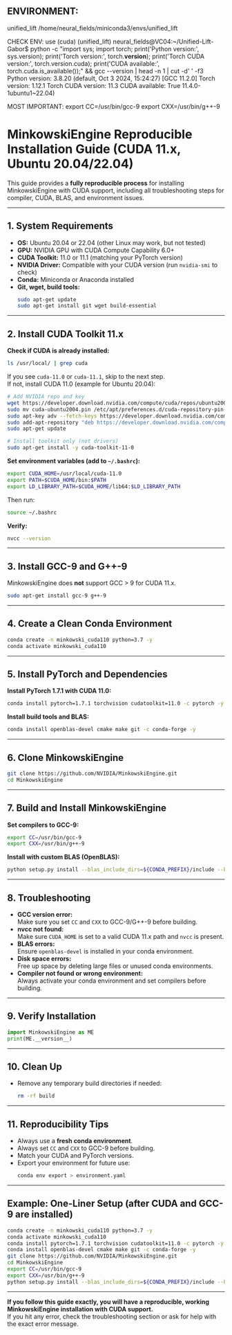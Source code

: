 ## ENVIRONMENT:
unified_lift  /home/neural_fields/miniconda3/envs/unified_lift


CHECK ENV: use (cuda)
(unified_lift) neural_fields@VC04:~/Unified-Lift-Gabor$ python -c "import sys; import torch; print('Python version:', sys.version); print('Torch version:', torch.__version__); print('Torch CUDA version:', torch.version.cuda); print('CUDA available:', torch.cuda.is_available());" && gcc --version | head -n 1 | cut -d' ' -f3
Python version: 3.8.20 (default, Oct  3 2024, 15:24:27) 
[GCC 11.2.0]
Torch version: 1.12.1
Torch CUDA version: 11.3
CUDA available: True
11.4.0-1ubuntu1~22.04)

MOST IMPORTANT:
export CC=/usr/bin/gcc-9
export CXX=/usr/bin/g++-9

# MinkowskiEngine Reproducible Installation Guide (CUDA 11.x, Ubuntu 20.04/22.04)

This guide provides a **fully reproducible process** for installing MinkowskiEngine with CUDA support, including all troubleshooting steps for compiler, CUDA, BLAS, and environment issues.

---

## 1. System Requirements

- **OS:** Ubuntu 20.04 or 22.04 (other Linux may work, but not tested)
- **GPU:** NVIDIA GPU with CUDA Compute Capability 6.0+
- **CUDA Toolkit:** 11.0 or 11.1 (matching your PyTorch version)
- **NVIDIA Driver:** Compatible with your CUDA version (run `nvidia-smi` to check)
- **Conda:** Miniconda or Anaconda installed
- **Git, wget, build tools:**  
  ```bash
  sudo apt-get update
  sudo apt-get install git wget build-essential
  ```

---

## 2. Install CUDA Toolkit 11.x

**Check if CUDA is already installed:**
```bash
ls /usr/local/ | grep cuda
```
If you see `cuda-11.0` or `cuda-11.1`, skip to the next step.  
If not, install CUDA 11.0 (example for Ubuntu 20.04):

```bash
# Add NVIDIA repo and key
wget https://developer.download.nvidia.com/compute/cuda/repos/ubuntu2004/x86_64/cuda-ubuntu2004.pin
sudo mv cuda-ubuntu2004.pin /etc/apt/preferences.d/cuda-repository-pin-600
sudo apt-key adv --fetch-keys https://developer.download.nvidia.com/compute/cuda/repos/ubuntu2004/x86_64/7fa2af80.pub
sudo add-apt-repository "deb https://developer.download.nvidia.com/compute/cuda/repos/ubuntu2004/x86_64/ /"
sudo apt-get update

# Install toolkit only (not drivers)
sudo apt-get install -y cuda-toolkit-11-0
```

**Set environment variables (add to `~/.bashrc`):**
```bash
export CUDA_HOME=/usr/local/cuda-11.0
export PATH=$CUDA_HOME/bin:$PATH
export LD_LIBRARY_PATH=$CUDA_HOME/lib64:$LD_LIBRARY_PATH
```
Then run:
```bash
source ~/.bashrc
```

**Verify:**
```bash
nvcc --version
```

---

## 3. Install GCC-9 and G++-9

MinkowskiEngine does **not** support GCC > 9 for CUDA 11.x.

```bash
sudo apt-get install gcc-9 g++-9
```

---

## 4. Create a Clean Conda Environment

```bash
conda create -n minkowski_cuda110 python=3.7 -y
conda activate minkowski_cuda110
```

---

## 5. Install PyTorch and Dependencies

**Install PyTorch 1.7.1 with CUDA 11.0:**
```bash
conda install pytorch=1.7.1 torchvision cudatoolkit=11.0 -c pytorch -y
```

**Install build tools and BLAS:**
```bash
conda install openblas-devel cmake make git -c conda-forge -y
```

---

## 6. Clone MinkowskiEngine

```bash
git clone https://github.com/NVIDIA/MinkowskiEngine.git
cd MinkowskiEngine
```

---

## 7. Build and Install MinkowskiEngine

**Set compilers to GCC-9:**
```bash
export CC=/usr/bin/gcc-9
export CXX=/usr/bin/g++-9
```

**Install with custom BLAS (OpenBLAS):**
```bash
python setup.py install --blas_include_dirs=${CONDA_PREFIX}/include --blas=openblas
```

---

## 8. Troubleshooting

- **GCC version error:**  
  Make sure you set `CC` and `CXX` to GCC-9/G++-9 before building.
- **nvcc not found:**  
  Make sure `CUDA_HOME` is set to a valid CUDA 11.x path and `nvcc` is present.
- **BLAS errors:**  
  Ensure `openblas-devel` is installed in your conda environment.
- **Disk space errors:**  
  Free up space by deleting large files or unused conda environments.
- **Compiler not found or wrong environment:**  
  Always activate your conda environment and set compilers before building.

---

## 9. Verify Installation

```python
import MinkowskiEngine as ME
print(ME.__version__)
```

---

## 10. Clean Up

- Remove any temporary build directories if needed:
  ```bash
  rm -rf build
  ```

---

## 11. Reproducibility Tips

- Always use a **fresh conda environment**.
- Always set `CC` and `CXX` to GCC-9 before building.
- Match your CUDA and PyTorch versions.
- Export your environment for future use:
  ```bash
  conda env export > environment.yaml
  ```

---

## Example: One-Liner Setup (after CUDA and GCC-9 are installed)

```bash
conda create -n minkowski_cuda110 python=3.7 -y
conda activate minkowski_cuda110
conda install pytorch=1.7.1 torchvision cudatoolkit=11.0 -c pytorch -y
conda install openblas-devel cmake make git -c conda-forge -y
git clone https://github.com/NVIDIA/MinkowskiEngine.git
cd MinkowskiEngine
export CC=/usr/bin/gcc-9
export CXX=/usr/bin/g++-9
python setup.py install --blas_include_dirs=${CONDA_PREFIX}/include --blas=openblas
```

---

**If you follow this guide exactly, you will have a reproducible, working MinkowskiEngine installation with CUDA support.**  
If you hit any error, check the troubleshooting section or ask for help with the exact error message.
